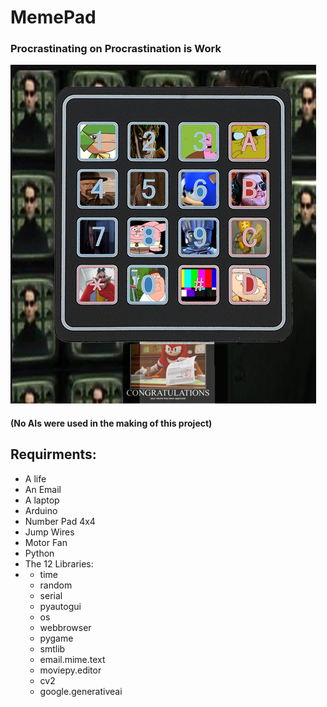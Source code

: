 # MemePad
### Procrastinating on Procrastination is Work


![](https://github.com/Shadow-Rhodium/MemePad/blob/main/Memepad.png?raw=true)


#### (No AIs were used in the making of this project)


## Requirments:
- A life
- An Email
- A laptop
- Arduino 
- Number Pad 4x4
- Jump Wires
- Motor Fan
- Python
- The 12 Libraries:
- - time
  - random
  - serial
  - pyautogui
  - os
  - webbrowser
  - pygame
  - smtlib
  - email.mime.text
  - moviepy.editor
  - cv2
  - google.generativeai

  
